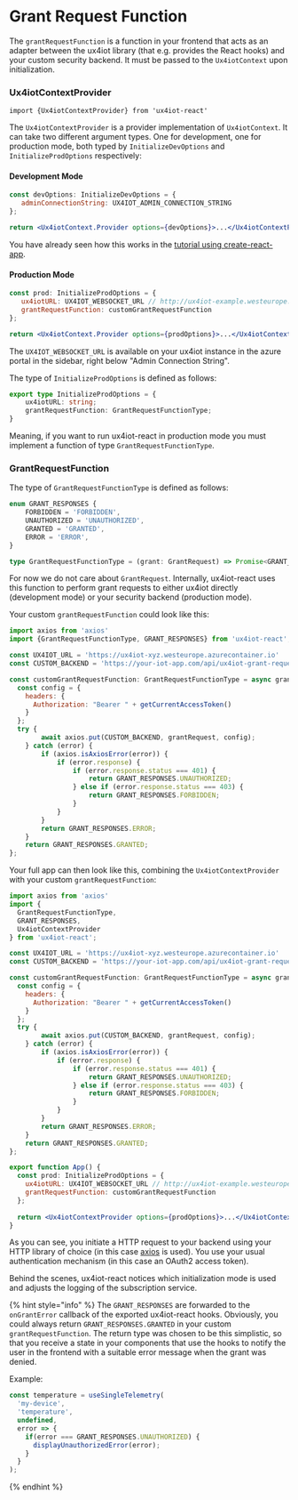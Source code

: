 # Grant Request Function

The `grantRequestFunction` is a function in your frontend that acts as an adapter between the ux4iot library \(that e.g. provides the React hooks\) and your custom security backend. It must be passed to the `Ux4iotContext` upon initialization.

### Ux4iotContextProvider

`import {Ux4iotContextProvider} from 'ux4iot-react'`

The `Ux4iotContextProvider` is a provider implementation of `Ux4iotContext`. It can take two different argument types. One for development, one for production mode, both typed by `InitializeDevOptions` and `InitializeProdOptions` respectively:

#### Development Mode

```jsx
const devOptions: InitializeDevOptions = {
   adminConnectionString: UX4IOT_ADMIN_CONNECTION_STRING 
};

return <Ux4iotContext.Provider options={devOptions}>...</Ux4iotContextProvider>
```

You have already seen how this works in the [tutorial using create-react-app](../using-react/tutorial-using-create-react-app.md).

#### Production Mode

```jsx
const prod: InitializeProdOptions = {
   ux4iotURL: UX4IOT_WEBSOCKET_URL // http://ux4iot-example.westeurope.azurecontainer.io
   grantRequestFunction: customGrantRequestFunction
};

return <Ux4iotContext.Provider options={prodOptions}>...</Ux4iotContextProvider>
```

The `UX4IOT_WEBSOCKET_URL` is available on your ux4iot instance in the azure portal in the sidebar, right below "Admin Connection String".

The type of `InitializeProdOptions` is defined as follows:

```typescript
export type InitializeProdOptions = {
	ux4iotURL: string;
	grantRequestFunction: GrantRequestFunctionType;
}
```

Meaning, if you want to run ux4iot-react in production mode you must implement a function of type `GrantRequestFunctionType`.

### GrantRequestFunction

The type of `GrantRequestFunctionType` is defined as follows:

```typescript
enum GRANT_RESPONSES {
	FORBIDDEN = 'FORBIDDEN',
	UNAUTHORIZED = 'UNAUTHORIZED',
	GRANTED = 'GRANTED',
	ERROR = 'ERROR',
}

type GrantRequestFunctionType = (grant: GrantRequest) => Promise<GRANT_RESPONSES>
```

For now we do not care about `GrantRequest`. Internally, ux4iot-react uses this function to perform grant requests to either ux4iot directly \(development mode\) or your security backend \(production mode\).

Your custom `grantRequestFunction` could look like this:

```javascript
import axios from 'axios'
import {GrantRequestFunctionType, GRANT_RESPONSES} from 'ux4iot-react';

const UX4IOT_URL = 'https://ux4iot-xyz.westeurope.azurecontainer.io'
const CUSTOM_BACKEND = 'https://your-iot-app.com/api/ux4iot-grant-requests'

const customGrantRequestFunction: GrantRequestFunctionType = async grantRequest => {
  const config = {
    headers: {
      Authorization: "Bearer " + getCurrentAccessToken()
    }
  };
  try {
		await axios.put(CUSTOM_BACKEND, grantRequest, config);
	} catch (error) {
		if (axios.isAxiosError(error)) {
			if (error.response) {
				if (error.response.status === 401) {
					return GRANT_RESPONSES.UNAUTHORIZED;
				} else if (error.response.status === 403) {
					return GRANT_RESPONSES.FORBIDDEN;
				}
			}
		}
		return GRANT_RESPONSES.ERROR;
	}
	return GRANT_RESPONSES.GRANTED;
};

```

Your full app can then look like this, combining the `Ux4iotContextProvider` with your custom `grantRequestFunction`:

```jsx
import axios from 'axios'
import {
  GrantRequestFunctionType, 
  GRANT_RESPONSES,
  Ux4iotContextProvider
} from 'ux4iot-react';

const UX4IOT_URL = 'https://ux4iot-xyz.westeurope.azurecontainer.io'
const CUSTOM_BACKEND = 'https://your-iot-app.com/api/ux4iot-grant-requests'

const customGrantRequestFunction: GrantRequestFunctionType = async grantRequest => {
  const config = {
    headers: {
      Authorization: "Bearer " + getCurrentAccessToken()
    }
  };
  try {
		await axios.put(CUSTOM_BACKEND, grantRequest, config);
	} catch (error) {
		if (axios.isAxiosError(error)) {
			if (error.response) {
				if (error.response.status === 401) {
					return GRANT_RESPONSES.UNAUTHORIZED;
				} else if (error.response.status === 403) {
					return GRANT_RESPONSES.FORBIDDEN;
				}
			}
		}
		return GRANT_RESPONSES.ERROR;
	}
	return GRANT_RESPONSES.GRANTED;
};

export function App() {
  const prod: InitializeProdOptions = {
    ux4iotURL: UX4IOT_WEBSOCKET_URL // http://ux4iot-example.westeurope.azurecontainer.io
    grantRequestFunction: customGrantRequestFunction
  };
  
  return <Ux4iotContextProvider options={prodOptions}>...</Ux4iotContextProvider>
}
```

As you can see, you initiate a HTTP request to your backend using your HTTP library of choice \(in this case [axios](https://github.com/axios/axios) is used\). You use your usual authentication mechanism \(in this case an OAuth2 access token\).

Behind the scenes, ux4iot-react notices which initialization mode is used and adjusts the logging of the subscription service.

{% hint style="info" %}
The `GRANT_RESPONSES` are forwarded to the `onGrantError` callback of the exported ux4iot-react hooks. Obviously, you could always return `GRANT_RESPONSES.GRANTED` in  your custom `grantRequestFunction`. The return type was chosen to be this simplistic, so that you receive a state in your components that use the hooks to notify the user in the frontend with a suitable error message when the grant was denied.

Example:

```typescript
const temperature = useSingleTelemetry(
  'my-device',
  'temperature',
  undefined,
  error => {
    if(error === GRANT_RESPONSES.UNAUTHORIZED) {
      displayUnauthorizedError(error);
    }
  }
);
```
{% endhint %}

